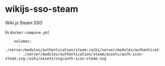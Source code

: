 # wikijs-sso-steam
 Wiki.js Steam SSO

In `docker-compose.yml`
```
    volumes:
      - ./server/modules/authentication/steam:/wiki/server/modules/authentication/steam
      - ./server/modules/authentication/steam/assets/auth-icon-steam.svg:/wiki/assets/svg/auth-icon-steam.svg
```
